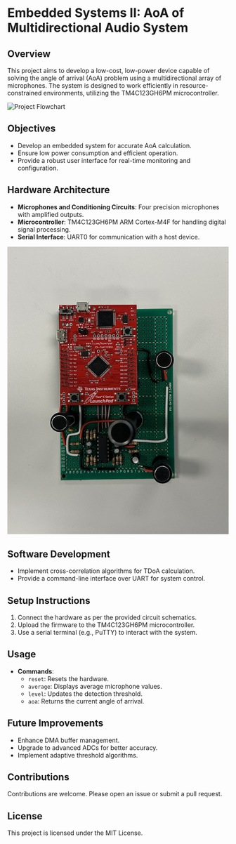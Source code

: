 # Embedded Systems II: AoA of Multidirectional Audio System

## Overview
This project aims to develop a low-cost, low-power device capable of solving the angle of arrival (AoA) problem using a multidirectional array of microphones. The system is designed to work efficiently in resource-constrained environments, utilizing the TM4C123GH6PM microcontroller.

![Project Flowchart](images/project_flowchart.png)

## Objectives
- Develop an embedded system for accurate AoA calculation.
- Ensure low power consumption and efficient operation.
- Provide a robust user interface for real-time monitoring and configuration.

## Hardware Architecture
- **Microphones and Conditioning Circuits**: Four precision microphones with amplified outputs.
- **Microcontroller**: TM4C123GH6PM ARM Cortex-M4F for handling digital signal processing.
- **Serial Interface**: UART0 for communication with a host device.

![Hardware Architecture](Images/hardware_architecture.jpg)

## Software Development
- Implement cross-correlation algorithms for TDoA calculation.
- Provide a command-line interface over UART for system control.

## Setup Instructions
1. Connect the hardware as per the provided circuit schematics.
2. Upload the firmware to the TM4C123GH6PM microcontroller.
3. Use a serial terminal (e.g., PuTTY) to interact with the system.

## Usage
- **Commands**:
  - `reset`: Resets the hardware.
  - `average`: Displays average microphone values.
  - `level`: Updates the detection threshold.
  - `aoa`: Returns the current angle of arrival.

## Future Improvements
- Enhance DMA buffer management.
- Upgrade to advanced ADCs for better accuracy.
- Implement adaptive threshold algorithms.

## Contributions
Contributions are welcome. Please open an issue or submit a pull request.

## License
This project is licensed under the MIT License.

